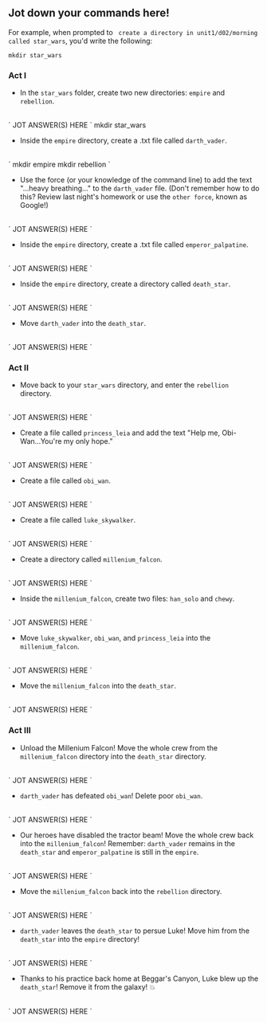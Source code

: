 ## Jot down your commands here!

For example, when prompted to ` create a directory in unit1/d02/morning called star_wars`, you'd write the following:

` mkdir star_wars `

### Act I

* In the `star_wars` folder, create two new directories: `empire` and `rebellion`.
<br>
` JOT ANSWER(S) HERE ` mkdir star_wars

* Inside the `empire` directory, create a .txt file called `darth_vader`.
<br>
` mkdir empire mkdir rebellion `

* Use the force (or your knowledge of the command line) to add the text "...heavy breathing..." to the `darth_vader` file. (Don't remember how to do this? Review last night's homework or use the `other force`, known as Google!)
<br>
` JOT ANSWER(S) HERE `

* Inside the `empire` directory, create a .txt file called `emperor_palpatine`.
<br>
` JOT ANSWER(S) HERE `

* Inside the `empire` directory, create a directory called `death_star`.
<br>
` JOT ANSWER(S) HERE `

* Move `darth_vader` into the `death_star`.
<br>
` JOT ANSWER(S) HERE `

### Act II

* Move back to your `star_wars` directory, and enter the `rebellion` directory.
<br>
` JOT ANSWER(S) HERE `

* Create a file called `princess_leia` and add the text "Help me, Obi-Wan...You're my only hope."
<br>
` JOT ANSWER(S) HERE `

* Create a file called `obi_wan`.
<br>
` JOT ANSWER(S) HERE `

* Create a file called `luke_skywalker`.
<br>
` JOT ANSWER(S) HERE `

* Create a directory called `millenium_falcon`.
<br>
` JOT ANSWER(S) HERE `

* Inside the `millenium_falcon`, create two files: `han_solo` and `chewy`.
<br>
` JOT ANSWER(S) HERE `

* Move `luke_skywalker`, `obi_wan`, and `princess_leia` into the `millenium_falcon`.
<br>
` JOT ANSWER(S) HERE `

* Move the `millenium_falcon` into the `death_star`.
<br>
` JOT ANSWER(S) HERE `

### Act III

* Unload the Millenium Falcon! Move the whole crew from the `millenium_falcon` directory into the `death_star` directory.
<br>
` JOT ANSWER(S) HERE `

* `darth_vader` has defeated `obi_wan`! Delete poor `obi_wan`.
<br>
` JOT ANSWER(S) HERE `

* Our heroes have disabled the tractor beam! Move the whole crew back into the `millenium_falcon`! Remember: `darth_vader` remains in the `death_star` and `emperor_palpatine` is still in the `empire`.
<br>
` JOT ANSWER(S) HERE `

* Move the `millenium_falcon` back into the `rebellion` directory.
<br>
` JOT ANSWER(S) HERE `

* `darth_vader` leaves the `death_star` to persue Luke! Move him from the `death_star` into the `empire` directory!
<br>
` JOT ANSWER(S) HERE `

* Thanks to his practice back home at Beggar's Canyon, Luke blew up the `death_star`! Remove it from the galaxy! :boom:
<br>
` JOT ANSWER(S) HERE `
